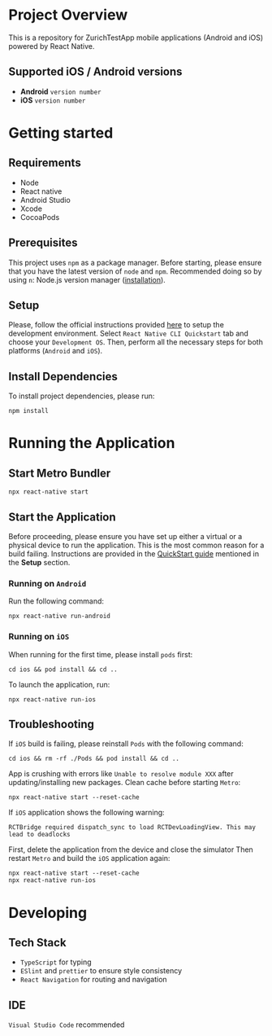 # Project Overview

This is a repository for ZurichTestApp mobile applications (Android and iOS) powered by React Native.

## Supported iOS / Android versions

- **Android** `version number`
- **iOS** `version number`

# Getting started

## Requirements

- Node
- React native
- Android Studio
- Xcode
- CocoaPods

## Prerequisites

This project uses `npm` as a package manager.
Before starting, please ensure that you have the latest version of `node` and `npm`. Recommended doing so by using `n`: Node.js version manager ([installation](https://www.npmjs.com/package/n)).

## Setup

Please, follow the official instructions provided [here](https://reactnative.dev/docs/environment-setup) to setup the development environment. Select `React Native CLI Quickstart` tab and choose your `Development OS`. Then, perform all the necessary steps for both platforms (`Android` and `iOS`).

## Install Dependencies

To install project dependencies, please run:

```
npm install
```

# Running the Application

## Start Metro Bundler

```
npx react-native start
```

## Start the Application

Before proceeding, please ensure you have set up either a virtual or a physical device to run the application. This is the most common reason for a build failing. Instructions are provided in the [QuickStart guide](https://reactnative.dev/docs/environment-setup) mentioned in the **Setup** section.

### Running on `Android`

Run the following command:

```
npx react-native run-android
```

### Running on `iOS`

When running for the first time, please install `pods` first:

```
cd ios && pod install && cd ..
```

To launch the application, run:

```
npx react-native run-ios
```

## Troubleshooting

If `iOS` build is failing, please reinstall `Pods` with the following command:

```
cd ios && rm -rf ./Pods && pod install && cd ..
```

App is crushing with errors like `Unable to resolve module XXX` after updating/installing new packages. Clean cache before starting `Metro`:

```
npx react-native start --reset-cache
```

If `iOS` application shows the following warning:

```
RCTBridge required dispatch_sync to load RCTDevLoadingView. This may lead to deadlocks
```

First, delete the application from the device and close the simulator
Then restart `Metro` and build the `iOS` application again:

```
npx react-native start --reset-cache
npx react-native run-ios
```

# Developing

## Tech Stack

- `TypeScript` for typing
- `ESlint` and `prettier` to ensure style consistency
- `React Navigation` for routing and navigation

## IDE

`Visual Studio Code` recommended
